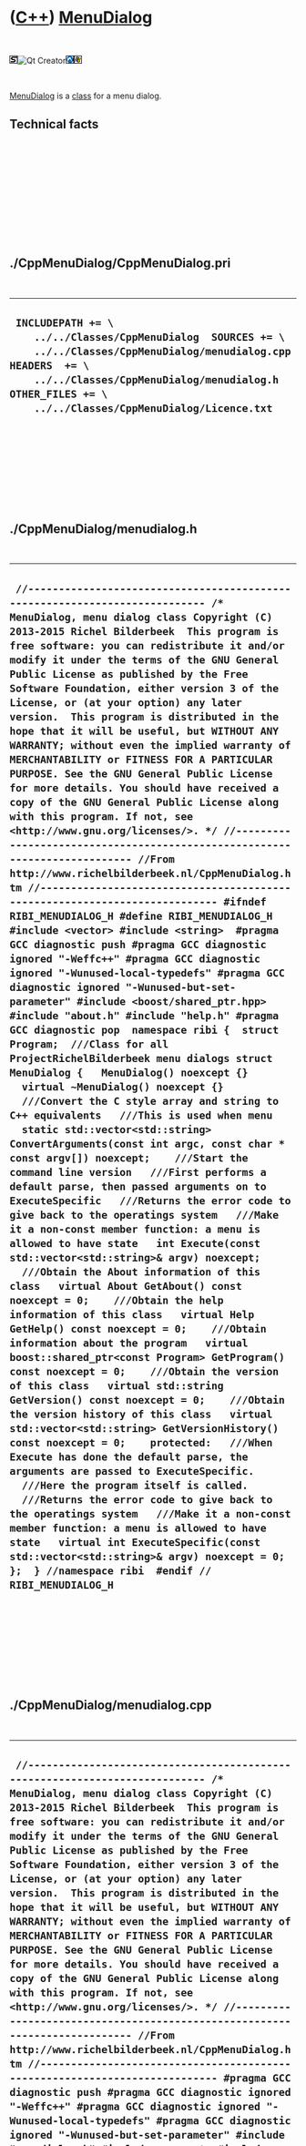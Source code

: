 
 

 

 

 

 

([C++](Cpp.md)) [MenuDialog](CppMenuDialog.md)
================================================

 

![STL](PicStl.png)![Qt
Creator](PicQtCreator.png)![Lubuntu](PicLubuntu.png)![Windows](PicWindows.png)

 

[MenuDialog](CppMenuDialog.md) is a [class](CppClass.md) for a menu
dialog.

Technical facts
---------------

 

 

 

 

 

 

./CppMenuDialog/CppMenuDialog.pri
---------------------------------

 

  --------------------------------------------------------------------------------------------------------------------------------------------------------------------------------------------------------------------------------------------
  ` INCLUDEPATH += \     ../../Classes/CppMenuDialog  SOURCES += \     ../../Classes/CppMenuDialog/menudialog.cpp  HEADERS  += \     ../../Classes/CppMenuDialog/menudialog.h  OTHER_FILES += \     ../../Classes/CppMenuDialog/Licence.txt`
  --------------------------------------------------------------------------------------------------------------------------------------------------------------------------------------------------------------------------------------------

 

 

 

 

 

./CppMenuDialog/menudialog.h
----------------------------

 

  ------------------------------------------------------------------------------------------------------------------------------------------------------------------------------------------------------------------------------------------------------------------------------------------------------------------------------------------------------------------------------------------------------------------------------------------------------------------------------------------------------------------------------------------------------------------------------------------------------------------------------------------------------------------------------------------------------------------------------------------------------------------------------------------------------------------------------------------------------------------------------------------------------------------------------------------------------------------------------------------------------------------------------------------------------------------------------------------------------------------------------------------------------------------------------------------------------------------------------------------------------------------------------------------------------------------------------------------------------------------------------------------------------------------------------------------------------------------------------------------------------------------------------------------------------------------------------------------------------------------------------------------------------------------------------------------------------------------------------------------------------------------------------------------------------------------------------------------------------------------------------------------------------------------------------------------------------------------------------------------------------------------------------------------------------------------------------------------------------------------------------------------------------------------------------------------------------------------------------------------------------------------------------------------------------------------------------------------------------------------------------------------------------------------------------------------------------------------------------------------------------------------------------------------------------------------------------------------------------------------------------------------------------------------------------------------------------------------------------------------------------------------------------------------------------------------------------------------------------------------------------------------------------------------------------------------------------------------------------------------------------------------------------------------------------------------------------------------------------------
  ` //--------------------------------------------------------------------------- /* MenuDialog, menu dialog class Copyright (C) 2013-2015 Richel Bilderbeek  This program is free software: you can redistribute it and/or modify it under the terms of the GNU General Public License as published by the Free Software Foundation, either version 3 of the License, or (at your option) any later version.  This program is distributed in the hope that it will be useful, but WITHOUT ANY WARRANTY; without even the implied warranty of MERCHANTABILITY or FITNESS FOR A PARTICULAR PURPOSE. See the GNU General Public License for more details. You should have received a copy of the GNU General Public License along with this program. If not, see <http://www.gnu.org/licenses/>. */ //--------------------------------------------------------------------------- //From http://www.richelbilderbeek.nl/CppMenuDialog.htm //--------------------------------------------------------------------------- #ifndef RIBI_MENUDIALOG_H #define RIBI_MENUDIALOG_H  #include <vector> #include <string>  #pragma GCC diagnostic push #pragma GCC diagnostic ignored "-Weffc++" #pragma GCC diagnostic ignored "-Wunused-local-typedefs" #pragma GCC diagnostic ignored "-Wunused-but-set-parameter" #include <boost/shared_ptr.hpp>  #include "about.h" #include "help.h" #pragma GCC diagnostic pop  namespace ribi {  struct Program;  ///Class for all ProjectRichelBilderbeek menu dialogs struct MenuDialog {   MenuDialog() noexcept {}    virtual ~MenuDialog() noexcept {}    ///Convert the C style array and string to C++ equivalents   ///This is used when menu   static std::vector<std::string> ConvertArguments(const int argc, const char * const argv[]) noexcept;    ///Start the command line version   ///First performs a default parse, then passed arguments on to ExecuteSpecific   ///Returns the error code to give back to the operatings system   ///Make it a non-const member function: a menu is allowed to have state   int Execute(const std::vector<std::string>& argv) noexcept;    ///Obtain the About information of this class   virtual About GetAbout() const noexcept = 0;    ///Obtain the help information of this class   virtual Help GetHelp() const noexcept = 0;    ///Obtain information about the program   virtual boost::shared_ptr<const Program> GetProgram() const noexcept = 0;    ///Obtain the version of this class   virtual std::string GetVersion() const noexcept = 0;    ///Obtain the version history of this class   virtual std::vector<std::string> GetVersionHistory() const noexcept = 0;    protected:   ///When Execute has done the default parse, the arguments are passed to ExecuteSpecific.   ///Here the program itself is called.   ///Returns the error code to give back to the operatings system   ///Make it a non-const member function: a menu is allowed to have state   virtual int ExecuteSpecific(const std::vector<std::string>& argv) noexcept = 0;  };  } //namespace ribi  #endif // RIBI_MENUDIALOG_H`
  ------------------------------------------------------------------------------------------------------------------------------------------------------------------------------------------------------------------------------------------------------------------------------------------------------------------------------------------------------------------------------------------------------------------------------------------------------------------------------------------------------------------------------------------------------------------------------------------------------------------------------------------------------------------------------------------------------------------------------------------------------------------------------------------------------------------------------------------------------------------------------------------------------------------------------------------------------------------------------------------------------------------------------------------------------------------------------------------------------------------------------------------------------------------------------------------------------------------------------------------------------------------------------------------------------------------------------------------------------------------------------------------------------------------------------------------------------------------------------------------------------------------------------------------------------------------------------------------------------------------------------------------------------------------------------------------------------------------------------------------------------------------------------------------------------------------------------------------------------------------------------------------------------------------------------------------------------------------------------------------------------------------------------------------------------------------------------------------------------------------------------------------------------------------------------------------------------------------------------------------------------------------------------------------------------------------------------------------------------------------------------------------------------------------------------------------------------------------------------------------------------------------------------------------------------------------------------------------------------------------------------------------------------------------------------------------------------------------------------------------------------------------------------------------------------------------------------------------------------------------------------------------------------------------------------------------------------------------------------------------------------------------------------------------------------------------------------------------------------------

 

 

 

 

 

./CppMenuDialog/menudialog.cpp
------------------------------

 

  --------------------------------------------------------------------------------------------------------------------------------------------------------------------------------------------------------------------------------------------------------------------------------------------------------------------------------------------------------------------------------------------------------------------------------------------------------------------------------------------------------------------------------------------------------------------------------------------------------------------------------------------------------------------------------------------------------------------------------------------------------------------------------------------------------------------------------------------------------------------------------------------------------------------------------------------------------------------------------------------------------------------------------------------------------------------------------------------------------------------------------------------------------------------------------------------------------------------------------------------------------------------------------------------------------------------------------------------------------------------------------------------------------------------------------------------------------------------------------------------------------------------------------------------------------------------------------------------------------------------------------------------------------------------------------------------------------------------------------------------------------------------------------------------------------------------------------------------------------------------------------------------------------------------------------------------------------------------------------------------------------------------------------------------------------------------------------------------------------------------------------------------------------------------------------------------------------------------------------------------------------------------------------------------------------------------------------------------------------------------------------------------------------------------------------------------------------------------------------------------------------------------------------------------------------------------------------------------------------------------------------------------------------------------------------------------------------------------------------------------------------------------------------------------------------------------------------------------------------------------------------------------------------------------------------------------------------------------------------------------------------------------------------------------------------------------------------------------------------------------------------------------------------------------------------------------------------------------------
  ` //--------------------------------------------------------------------------- /* MenuDialog, menu dialog class Copyright (C) 2013-2015 Richel Bilderbeek  This program is free software: you can redistribute it and/or modify it under the terms of the GNU General Public License as published by the Free Software Foundation, either version 3 of the License, or (at your option) any later version.  This program is distributed in the hope that it will be useful, but WITHOUT ANY WARRANTY; without even the implied warranty of MERCHANTABILITY or FITNESS FOR A PARTICULAR PURPOSE. See the GNU General Public License for more details. You should have received a copy of the GNU General Public License along with this program. If not, see <http://www.gnu.org/licenses/>. */ //--------------------------------------------------------------------------- //From http://www.richelbilderbeek.nl/CppMenuDialog.htm //--------------------------------------------------------------------------- #pragma GCC diagnostic push #pragma GCC diagnostic ignored "-Weffc++" #pragma GCC diagnostic ignored "-Wunused-local-typedefs" #pragma GCC diagnostic ignored "-Wunused-but-set-parameter" #include "menudialog.h" #include <cassert> #include <iterator> #include <iostream>  #include "richelbilderbeekprogram.h" #pragma GCC diagnostic pop  std::vector<std::string> ribi::MenuDialog::ConvertArguments(   const int argc, const char * const argv[]) noexcept {    std::vector<std::string> v;    v.reserve(argc);    for (int i=0; i!=argc; ++i)    {      v.push_back(std::string(argv[i]));    }    assert(argc == static_cast<int>(v.size()));    return v; }  int ribi::MenuDialog::Execute(const std::vector<std::string>& argv) noexcept {   const int argc = static_cast<int>(argv.size());   if (argc == 1)   {     return ExecuteSpecific(argv);   }   const std::string s = argv[1];   if (s == "--about" || s == "-a")   {     const std::vector<std::string> v { GetAbout().CreateAboutText() };     std::copy(v.begin(),v.end(),std::ostream_iterator<std::string>(std::cout,"\n"));     std::cout       << "\n"       << "Source code built on "       << __DATE__       << " "       << __TIME__       << " ("     #ifdef NDEBUG       << "release"     #else       << "debug"     #endif       << " version)"       << std::endl;     return 0;   }   else if (s == "--help" || s == "-h")   {     std::cout << GetHelp() << '\n';     return 0;   }   else if (s == "--history" || s == "-i")   {     const std::vector<std::string> v { GetVersionHistory() };     std::copy(v.begin(),v.end(),std::ostream_iterator<std::string>(std::cout,"\n"));     return 0;   }   else if (s == "--licence" || s == "-l")   {     const std::vector<std::string> v { GetAbout().CreateLicenceText() };     std::copy(v.begin(),v.end(),std::ostream_iterator<std::string>(std::cout,"\n"));     return 0;   }   else if (s == "--version" || s == "-v")   {     const std::vector<std::string> v = { GetAbout().CreateLibrariesUsedText() };     std::copy(v.begin(),v.end(),std::ostream_iterator<std::string>(std::cout,"\n"));     return 0;   }   return ExecuteSpecific(argv); }`
  --------------------------------------------------------------------------------------------------------------------------------------------------------------------------------------------------------------------------------------------------------------------------------------------------------------------------------------------------------------------------------------------------------------------------------------------------------------------------------------------------------------------------------------------------------------------------------------------------------------------------------------------------------------------------------------------------------------------------------------------------------------------------------------------------------------------------------------------------------------------------------------------------------------------------------------------------------------------------------------------------------------------------------------------------------------------------------------------------------------------------------------------------------------------------------------------------------------------------------------------------------------------------------------------------------------------------------------------------------------------------------------------------------------------------------------------------------------------------------------------------------------------------------------------------------------------------------------------------------------------------------------------------------------------------------------------------------------------------------------------------------------------------------------------------------------------------------------------------------------------------------------------------------------------------------------------------------------------------------------------------------------------------------------------------------------------------------------------------------------------------------------------------------------------------------------------------------------------------------------------------------------------------------------------------------------------------------------------------------------------------------------------------------------------------------------------------------------------------------------------------------------------------------------------------------------------------------------------------------------------------------------------------------------------------------------------------------------------------------------------------------------------------------------------------------------------------------------------------------------------------------------------------------------------------------------------------------------------------------------------------------------------------------------------------------------------------------------------------------------------------------------------------------------------------------------------------------------------------

 

 

 

 

 

 

